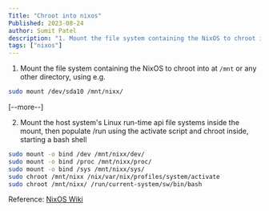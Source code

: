 ```yaml
---
Title: "Chroot into nixos"
Published: 2023-08-24
author: Sumit Patel
description: "1. Mount the file system containing the NixOS to chroot into at `/mnt` or any other directory, using e.g."
tags: ["nixos"]
---
```


1. Mount the file system containing the NixOS to chroot into at `/mnt` or any other directory, using e.g.

```bash
sudo mount /dev/sda10 /mnt/nixx/
```
[--more--]

2. Mount the host system's Linux run-time api file systems inside the mount, then populate /run using the activate script and chroot inside, starting a bash shell

```bash
sudo mount -o bind /dev /mnt/nixx/dev/
sudo mount -o bind /proc /mnt/nixx/proc/
sudo mount -o bind /sys /mnt/nixx/sys/
sudo chroot /mnt/nixx /nix/var/nix/profiles/system/activate
sudo chroot /mnt/nixx/ /run/current-system/sw/bin/bash
```


Reference: [NixOS Wiki](https://nixos.wiki/wiki/Change_root)
